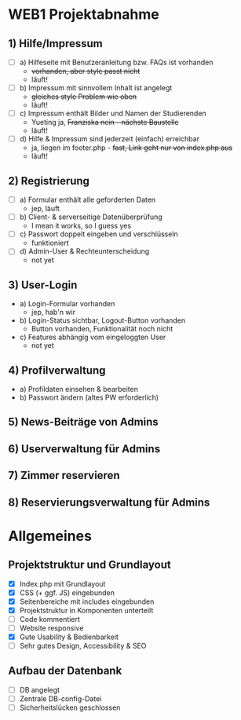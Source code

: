 # WEB1 Projektabnahme

## 1) Hilfe/Impressum

- [ ] a) Hilfeseite mit Benutzeranleitung bzw. FAQs ist vorhanden
    - ~~vorhanden, aber style passt nicht~~
    - läuft!
- [ ] b) Impressum mit sinnvollem Inhalt ist angelegt
    - ~~gleiches style Problem wie oben~~
    - läuft!
- [ ] c) Impressum enthält Bilder und Namen der Studierenden
    - Yueting ja, ~~Franziska nein - nächste Baustelle~~
    - läuft!
- [ ] d) Hilfe & Impressum sind jederzeit (einfach) erreichbar
    - ja, liegen im footer.php - ~~fast, Link geht nur von index.php aus~~
    - läuft!

## 2) Registrierung

- [ ] a) Formular enthält alle geforderten Daten
    - jep, läuft
- [ ] b) Client- & serverseitige Datenüberprüfung
    - I mean it works, so I guess yes
- [ ] c) Passwort doppelt eingeben und verschlüsseln
    - funktioniert
- [ ] d) Admin-User & Rechteunterscheidung
    - not yet

## 3) User-Login

- a) Login-Formular vorhanden
    - jep, hab'n wir
- b) Login-Status sichtbar, Logout-Button vorhanden
    - Button vorhanden, Funktionalität noch nicht
- c) Features abhängig vom eingeloggten User
    - not yet

## 4) Profilverwaltung

- a) Profildaten einsehen & bearbeiten
- b) Passwort ändern (altes PW erforderlich)

## 5) News-Beiträge von Admins

## 6) Userverwaltung für Admins

## 7) Zimmer reservieren

## 8) Reservierungsverwaltung für Admins

# Allgemeines

## Projektstruktur und Grundlayout

- [x] Index.php mit Grundlayout 
- [x] CSS (+ ggf. JS) eingebunden
- [x] Seitenbereiche mit includes eingebunden
- [x] Projektstruktur in Komponenten unterteilt
- [ ] Code kommentiert
- [ ] Website responsive
- [x] Gute Usability & Bedienbarkeit
- [ ] Sehr gutes Design, Accessibility & SEO

## Aufbau der Datenbank

- [ ] DB angelegt
- [ ] Zentrale DB-config-Datei
- [ ] Sicherheitslücken geschlossen